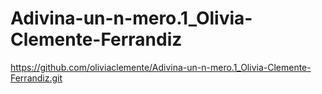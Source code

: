 # Adivina-un-n-mero.1_Olivia-Clemente-Ferrandiz
https://github.com/oliviaclemente/Adivina-un-n-mero.1_Olivia-Clemente-Ferrandiz.git
